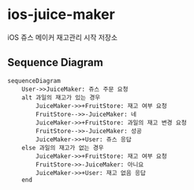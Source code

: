 # ios-juice-maker
iOS 쥬스 메이커 재고관리 시작 저장소

## Sequence Diagram

```mermaid
sequenceDiagram
    User->>JuiceMaker: 쥬스 주문 요청
    alt 과일의 재고가 있는 경우
        JuiceMaker->>+FruitStore: 재고 여부 요청
        FruitStore-->>-JuiceMaker: 네
        JuiceMaker->>+FruitStore: 과일의 재고 변경 요청
        FruitStore-->>-JuiceMaker: 성공
        JuiceMaker->>+User: 쥬스 응답
    else 과일의 재고가 없는 경우
        JuiceMaker->>+FruitStore: 재고 여부 요청
        FruitStore->>-JuiceMaker: 아니요
        JuiceMaker->>+User: 재고 없음 응답
    end
```
